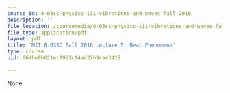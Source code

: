 ```yaml
---
course_id: 8-03sc-physics-iii-vibrations-and-waves-fall-2016
description: ''
file_location: /coursemedia/8-03sc-physics-iii-vibrations-and-waves-fall-2016/f64be9b621ec8951c14ad27b9ce43425_MIT8_03SCF16_Lec5.pdf
file_type: application/pdf
layout: pdf
title: 'MIT 8.03SC Fall 2016 Lecture 5: Beat Phenomena'
type: course
uid: f64be9b621ec8951c14ad27b9ce43425

---
```

None